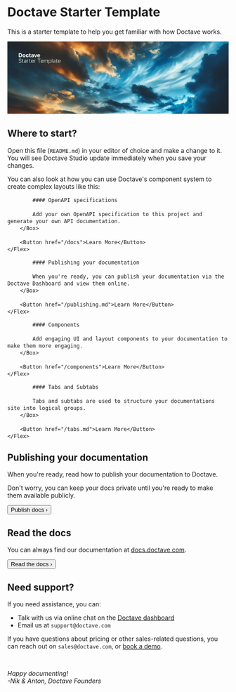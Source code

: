 
# Doctave Starter Template

This is a starter template to help you get familiar with how Doctave works.

![Doctave](/_assets/template-banner.png)

## Where to start?

Open this file (`README.md`) in your editor of choice and make a change to it. You will see Doctave Studio update immediately when you save your changes.

You can also look at how you can use Doctave's component system to create complex layouts like this:

<Grid cols="2" gap="3">
  <Card>
    <Flex justify="between" gap="2" height="full" dir="column">
        <Box>
            <Icon set="lucide" name="server" variant="boxed" color size="md" />

            #### OpenAPI specifications

            Add your own OpenAPI specification to this project and generate your own API documentation.
        </Box>

        <Button href="/docs">Learn More</Button>
    </Flex>
  </Card>

  <Card>
    <Flex justify="between" gap="2" height="full" dir="column">
        <Box>
            <Icon set="lucide" name="upload" variant="boxed" color size="md" />

            #### Publishing your documentation

            When you're ready, you can publish your documentation via the Doctave Dashboard and view them online.
        </Box>

        <Button href="/publishing.md">Learn More</Button>
    </Flex>
  </Card>

  <Card>
    <Flex justify="between" gap="2" height="full" dir="column">
        <Box>
            <Icon set="lucide" name="boxes" variant="boxed" color size="md" />

            #### Components

            Add engaging UI and layout components to your documentation to make them more engaging.
        </Box>

        <Button href="/components">Learn More</Button>
    </Flex>
  </Card>

  <Card>
    <Flex justify="between" gap="2" height="full" dir="column">
        <Box>
            <Icon set="lucide" name="table-2" variant="boxed" color size="md" />

            #### Tabs and Subtabs

            Tabs and subtabs are used to structure your documentations site into logical groups.
        </Box>

        <Button href="/tabs.md">Learn More</Button>
    </Flex>
  </Card>
</Grid>

## Publishing your documentation

When you're ready, read how to publish your documentation to Doctave.

Don't worry, you can keep your docs private until you're ready to make them available publicly.

<Button href="./publishing.md" variant="secondary">Publish docs ›</Button>


## Read the docs

You can always find our documentation at [docs.doctave.com](https://docs.doctave.com).

<Button href="https://docs.doctave.com" variant="secondary">Read the docs ›</Button>

## Need support?

If you need assistance, you can:

- Talk with us via online chat on the [Doctave dashboard](https://dashboard.doctave.com)
- Email us at `support@doctave.com`

If you have questions about pricing or other sales-related questions, you can reach out on `sales@doctave.com`, or [book a demo](https://savvycal.com/NiklasBegley/doctave-demo).

<br />

_Happy documenting!_\
_-Nik & Anton, Doctave Founders_
